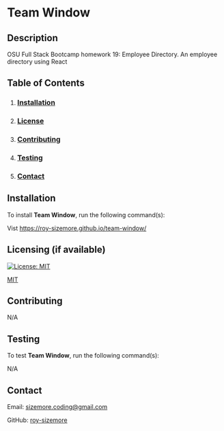 # **Team Window**

  ## **Description**
  
  OSU Full Stack Bootcamp homework 19: Employee Directory. An employee directory using React
  
  ## **Table of Contents**
  
  1. ### [Installation](#installation)
  
  2. ### [License](#license)
  
  3. ### [Contributing](#contributing)
  
  4. ### [Testing](#testing)
  
  5. ### [Contact](#contact)
  
  ## **Installation**
  
  To install **Team Window**, run the following command(s):
  
  Vist https://roy-sizemore.github.io/team-window/
  
  ## **Licensing** (if available)
  
  
  
  [![License: MIT](https://img.shields.io/badge/License-MIT-yellow.svg)](https://opensource.org/licenses/MIT)
  
  [MIT](https://opensource.org/licenses/MIT)
    
  ## **Contributing**
  
  N/A
  
  ## **Testing**
  
  To test **Team Window**, run the following command(s):
  
  N/A
    
  ## **Contact**
  
  Email: sizemore.coding@gmail.com

  GitHub: [roy-sizemore](https://github.com/roy-sizemore/)

  